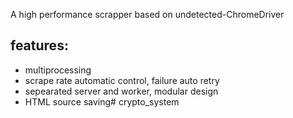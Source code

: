 A high performance scrapper based on undetected-ChromeDriver

## features:

- multiprocessing
- scrape rate automatic control, failure auto retry
- sepearated server and worker, modular design
- HTML source saving# crypto_system
